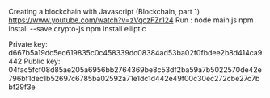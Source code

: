 Creating a blockchain with Javascript (Blockchain, part 1)
https://www.youtube.com/watch?v=zVqczFZr124
Run : node main.js
npm install --save crypto-js
npm install elliptic

Private key:  d667b5a19dc5ec619835c0c458339dc08384ad53ba02f0fbdee2b8d414ca9442
Public key:  04fac5fcf08d85ae205a6956bb2764369be8c53df2ba59a7b5022570de42e796bf1dec1b52697c6785ba02592a71e1dc1d442e49f00c30ec272cbe27c7bbf29f3e